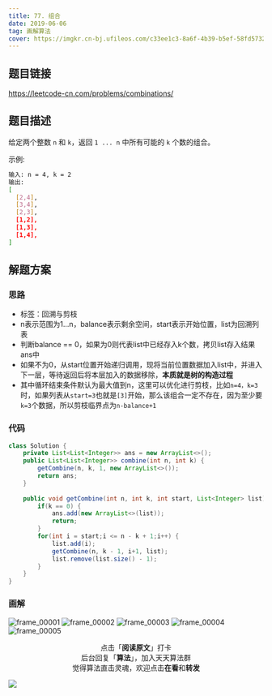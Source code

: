 ```yaml
---
title: 77. 组合
date: 2019-06-06
tag: 画解算法
cover: https://imgkr.cn-bj.ufileos.com/c33ee1c3-8a6f-4b39-b5ef-58fd573226b7.png
---
```


## 题目链接

https://leetcode-cn.com/problems/combinations/

## 题目描述

给定两个整数 `n` 和 `k`，返回 `1 ... n` 中所有可能的 `k` 个数的组合。

示例:

```bash
输入: n = 4, k = 2
输出:
[
  [2,4],
  [3,4],
  [2,3],
  [1,2],
  [1,3],
  [1,4],
]
```

## 解题方案

### 思路

- 标签：回溯与剪枝
- n表示范围为1...n，balance表示剩余空间，start表示开始位置，list为回溯列表
- 判断balance == 0，如果为0则代表list中已经存入k个数，拷贝list存入结果ans中
- 如果不为0，从start位置开始递归调用，现将当前位置数据加入list中，并进入下一层，等待返回后将本层加入的数据移除，**本质就是树的构造过程**
- 其中循环结束条件默认为最大值到n，这里可以优化进行剪枝，比如`n=4，k=3`时，如果列表从`start=3`也就是`[3]`开始，那么该组合一定不存在，因为至少要`k=3`个数据，所以剪枝临界点为`n-balance+1`

### 代码

```java
class Solution {
    private List<List<Integer>> ans = new ArrayList<>();
    public List<List<Integer>> combine(int n, int k) {
        getCombine(n, k, 1, new ArrayList<>());
        return ans;
    }
    
    public void getCombine(int n, int k, int start, List<Integer> list) {
        if(k == 0) {
            ans.add(new ArrayList<>(list));
            return;
        }
        for(int i = start;i <= n - k + 1;i++) {
            list.add(i);
            getCombine(n, k - 1, i+1, list);
            list.remove(list.size() - 1);
        }
    }
}
```

### 画解

![frame_00001](https://imgkr.cn-bj.ufileos.com/3a7081de-9495-4646-a6fd-4a4cdb96472f.png)
![frame_00002](https://imgkr.cn-bj.ufileos.com/f3c1eb52-dc11-43a8-9612-857bf39206f2.png)
![frame_00003](https://imgkr.cn-bj.ufileos.com/f1695489-b816-439a-8435-2e90c747e0f1.png)
![frame_00004](https://imgkr.cn-bj.ufileos.com/ed901448-a0b7-41bf-bcd1-68e619f6001a.png)
![frame_00005](https://imgkr.cn-bj.ufileos.com/c33ee1c3-8a6f-4b39-b5ef-58fd573226b7.png)


<span style="display:block;text-align:center;">点击「<strong>阅读原文</strong>」打卡</span>
<span style="display:block;text-align:center;">后台回复「<strong>算法</strong>」，加入天天算法群</span>
<span style="display:block;text-align:center;">觉得算法直击灵魂，欢迎点击<strong>在看</strong>和<strong>转发</strong></span>

![](https://gitee.com/guanpengchn/picture/raw/master/2020-9-11/1599805100027-image.png)
